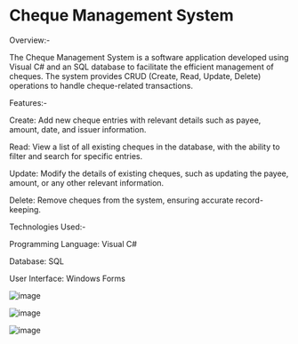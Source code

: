 # Cheque Management System
Overview:-

The Cheque Management System is a software application developed using Visual C# and an SQL database to facilitate the efficient management of cheques. The system provides CRUD (Create, Read, Update, Delete) operations to handle cheque-related transactions.

Features:-

Create: Add new cheque entries with relevant details such as payee, amount, date, and issuer information.

Read: View a list of all existing cheques in the database, with the ability to filter and search for specific entries.

Update: Modify the details of existing cheques, such as updating the payee, amount, or any other relevant information.

Delete: Remove cheques from the system, ensuring accurate record-keeping.

Technologies Used:-

Programming Language: Visual C#

Database: SQL

User Interface: Windows Forms

![image](https://github.com/madhushanm99/Cheque-Management-System/assets/67262436/fd4fd578-868f-4316-8f69-331abc9b9b74)

![image](https://github.com/madhushanm99/Cheque-Management-System/assets/67262436/98f720a0-e71c-40cc-b2fa-be530766d4e8)

![image](https://github.com/madhushanm99/Cheque-Management-System/assets/67262436/8a866a21-0417-4f07-9617-b4d124e8e2be)

